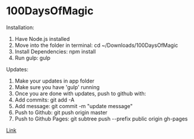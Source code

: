 # 100DaysOfMagic

Installation:
1. Have Node.js installed
2. Move into the folder in terminal: cd ~/Downloads/100DaysOfMagic
3. Install Dependencies: npm install
4. Run gulp: gulp


Updates:
1. Make your updates in app folder
2. Make sure you have 'gulp' running
3. Once you are done with updates, push to github with:
4. Add commits: git add -A
5. Add message: git commit -m "update message"
6. Push to Github: git push origin master
7. Push to Github Pages: git subtree push --prefix public origin gh-pages

[Link](http://pomco.github.io/100DaysOfMagic/)